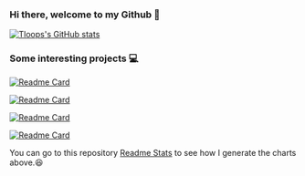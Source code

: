 ### Hi there, welcome to my Github 👋

[![Tloops's GitHub stats](https://github-readme-stats.vercel.app/api?username=Tloops&count_private=true&theme=tokyonight&show_icons=true)](https://github.com/anuraghazra/github-readme-stats)



### Some interesting projects :computer:

[![Readme Card](https://github-readme-stats.vercel.app/api/pin/?username=Select-60321&repo=select-60321&theme=tokyonight)](https://github.com/Select-60321/select-60321)

[![Readme Card](https://github-readme-stats.vercel.app/api/pin/?username=assign-D-D&repo=simple_VGA&theme=tokyonight)](https://github.com/assign-D-D/simple_VGA)

[![Readme Card](https://github-readme-stats.vercel.app/api/pin/?username=Phantom-OJ&repo=frontend&theme=tokyonight)](https://github.com/Phantom-OJ/frontend)

[![Readme Card](https://github-readme-stats.vercel.app/api/pin/?username=Have-you-ACKed-today&repo=reliable-data-transfer&theme=tokyonight)](https://github.com/Phantom-OJ/frontend)

You can go to this repository [Readme Stats](https://github.com/anuraghazra/github-readme-stats) to see how I generate the charts above.:satisfied:

<!--

Here are some ideas to get you started:

- 🔭 I’m currently working on ...
- 🌱 I’m currently learning ...
- 👯 I’m looking to collaborate on ...
- 🤔 I’m looking for help with ...
- 💬 Ask me about ...
- 📫 How to reach me: ...
- 😄 Pronouns: ...
- ⚡ Fun fact: ...
-->

